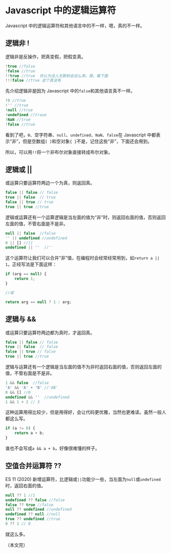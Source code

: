 # Javascript 中的逻辑运算符

Javascript 中的逻辑运算符和其他语言中的不一样，嗯，真的不一样。

## 逻辑非 !

逻辑非是反操作，把真变假，把假变真。

```javascript
!true //false
!false //true
!!true //true  你认为没人无聊到会这么用，错，看下面
!!!false //true 这个真没有
```

先介绍逻辑非是因为 Javascript 中的`false`和其他语言真不一样。

```javascript
!0 //true
!'' //true
!null //true
!undefined //traue
!NaN //true
!false //true
```

看到了吧，`0`、空字符串、`null`、`undefined`、`NaN`、`false`在 Javascript 中都表示“非”，但是空数组`[ ]`和空对象`{ }`不是，记住这些“非”，下面还会用到。

所以，可以用`!!`将一个非布尔对象直接转成布尔对象。

## 逻辑或 ||

或运算只要运算符两边一个为真，则返回真。

```javascript
false || false // false
true || false  // true
false || true // true
true || true //true
```

逻辑或运算还有一个运算逻辑是当左面的值为“非”时，则返回右面的值，否则返回左面的值，不管右面是不是非。

```javascript
null || false  //false
'' || undefined //undefined
0 || [] //[]
undefined || ''  //''
```

这个运算符让我们可以合并“非”值，在编程时会经常经常用到，如`return a || 1`，正经写法是下面这样：

```javascript
if (arg == null) {
    return 1;
}

//或

return arg == null ? 1 : arg;
```



## 逻辑与 &&

或运算只要运算符两边都为真时，才返回真。

```javascript
false || false // false
true || false  // false
false || true // false
true || true //true
```

逻辑与运算还有一个逻辑是当左面的值不为非时返回右面的值，否则返回左面的值，不管右面是不是非。

```javascript
1 && false  //false
'A' && 'A' + 'B' //'AB'
0 && [] //0
undefined && ''  //undefined
1 && 1 + 2 // 3
```

这种运算用得比较少，但是用得好，会让代码更优雅，当然也更难读。虽然一般人都这么写。

```javascript
if (a != 0) {
    return a + b;
}
```

谁也不会写成`a && a + b`，好像很难懂的样子。


## 空值合并运算符 ??

ES 11 (2020) 新增运算符，比逻辑或`||`功能少一些，当左面为`null`或`undefined`时，返回右面的值。

```javascript
null ?? 1 //1
undefined ?? false //false
false ?? true //false
null ?? undefined //undefined
undefined ?? null //null
true ?? undefined //true
0 ?? 1 // 0
```

就这么多。

（本文完）
